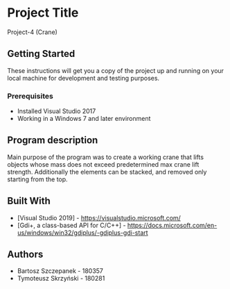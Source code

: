 # Project Title

Project-4 (Crane)

## Getting Started

These instructions will get you a copy of the project up and running on your local machine for development and testing purposes.

### Prerequisites

* Installed Visual Studio 2017 
* Working in a Windows 7 and later environment

## Program description

Main purpose of the program was to create a working crane that lifts objects whose mass does not exceed predetermined max crane lift strength.
Additionally the elements can be stacked, and removed only starting from the top.


## Built With

* [Visual Studio 2019] - https://visualstudio.microsoft.com/
* [Gdi+, a class-based API for C/C++] - https://docs.microsoft.com/en-us/windows/win32/gdiplus/-gdiplus-gdi-start

## Authors

* Bartosz Szczepanek - 180357
* Tymoteusz Skrzyński - 180281
